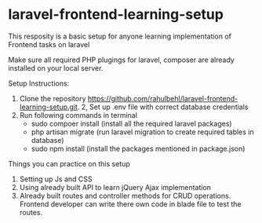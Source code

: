 # laravel-frontend-learning-setup

This resposity is a basic setup for anyone learning implementation of Frontend tasks on laravel

Make sure all required PHP plugings for laravel, composer are already installed on your local server.

Setup Instructions:
1. Clone the repository https://github.com/rahulbehl/laravel-frontend-learning-setup.git. 
2, Set up .env file with correct database credentials
2. Run following commands in terminal
   - sudo compoer install (install all the required laravel packages)
   - php artisan migrate (run laravel migration to create required tables in database)
   - sudo npm install (install the packages mentioned in package.json)

Things you can practice on this setup
1. Setting up Js and CSS
2. Using already built API to learn jQuery Ajax implementation
3. Already built routes and controller methods for CRUD operations. Frontend developer can write there own code in blade file to test the routes.
